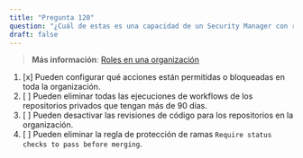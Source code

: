 ```yaml
---
title: "Pregunta 120"  
question: "¿Cuál de estas es una capacidad de un Security Manager con respecto a GitHub Actions en una organización?"  
draft: false  
---
```


> **Más información**: [Roles en una organización](https://docs.github.com/en/organizations/managing-peoples-access-to-your-organization-with-roles/roles-in-an-organization)

1. [x] Pueden configurar qué acciones están permitidas o bloqueadas en toda la organización.  
1. [ ] Pueden eliminar todas las ejecuciones de workflows de los repositorios privados que tengan más de 90 días.  
1. [ ] Pueden desactivar las revisiones de código para los repositorios en la organización.  
1. [ ] Pueden eliminar la regla de protección de ramas `Require status checks to pass before merging`.  
